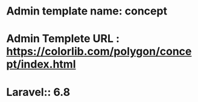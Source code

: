 # Admin template name: concept
# Admin Templete URL : https://colorlib.com/polygon/concept/index.html
# Laravel:: 6.8
